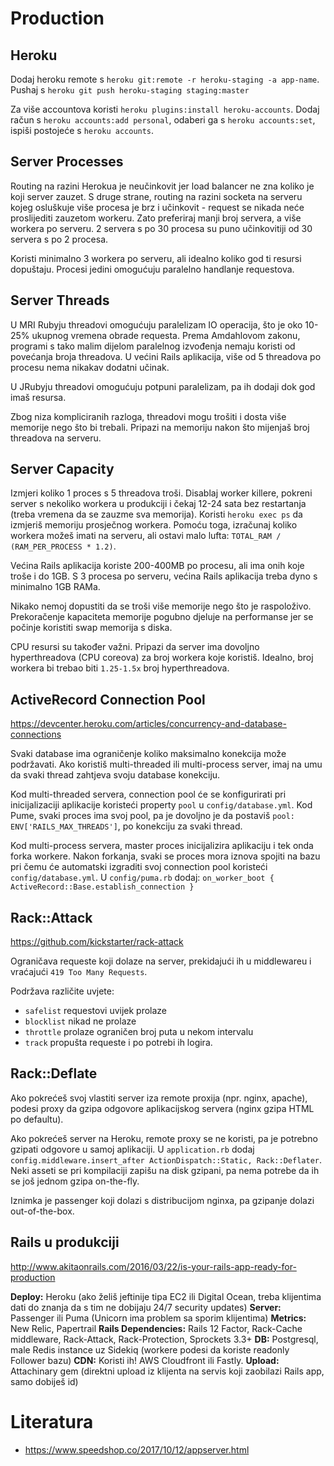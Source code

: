 # Production

## Heroku

Dodaj heroku remote s `heroku git:remote -r heroku-staging -a app-name`.
Pushaj s `heroku git push heroku-staging staging:master`

Za više accountova koristi `heroku plugins:install heroku-accounts`. Dodaj račun s `heroku accounts:add personal`, odaberi ga s `heroku accounts:set`, ispiši postojeće s `heroku accounts`.

## Server Processes

Routing na razini Herokua je neučinkovit jer load balancer ne zna koliko je koji server zauzet. S druge strane, routing na razini socketa na serveru kojeg osluškuje više procesa je brz i učinkovit - request se nikada neće proslijediti zauzetom workeru. Zato preferiraj manji broj servera, a više workera po serveru. 2 servera s po 30 procesa su puno učinkovitiji od 30 servera s po 2 procesa.

Koristi minimalno 3 workera po serveru, ali idealno koliko god ti resursi dopuštaju. Procesi jedini omogućuju paralelno handlanje requestova.

## Server Threads

U MRI Rubyju threadovi omogućuju paralelizam IO operacija, što je oko 10-25% ukupnog vremena obrade requesta. Prema Amdahlovom zakonu, programi s tako malim dijelom paralelnog izvođenja nemaju koristi od povećanja broja threadova. U većini Rails aplikacija, više od 5 threadova po procesu nema nikakav dodatni učinak.

U JRubyju threadovi omogućuju potpuni paralelizam, pa ih dodaji dok god imaš resursa.

Zbog niza kompliciranih razloga, threadovi mogu trošiti i dosta više memorije nego što bi trebali. Pripazi na memoriju nakon što mijenjaš broj threadova na serveru.

## Server Capacity

Izmjeri koliko 1 proces s 5 threadova troši. Disablaj worker killere, pokreni server s nekoliko workera u produkciji i čekaj 12-24 sata bez restartanja (treba vremena da se zauzme sva memorija). Koristi `heroku exec ps` da izmjeriš memoriju prosječnog workera. Pomoću toga, izračunaj koliko workera možeš imati na serveru, ali ostavi malo lufta: `TOTAL_RAM / (RAM_PER_PROCESS * 1.2)`.

Većina Rails aplikacija koriste 200-400MB po procesu, ali ima onih koje troše i do 1GB. S 3 procesa po serveru, većina Rails aplikacija treba dyno s minimalno 1GB RAMa.

Nikako nemoj dopustiti da se troši više memorije nego što je raspoloživo. Prekoračenje kapaciteta memorije pogubno djeluje na performanse jer se počinje koristiti swap memorija s diska.

CPU resursi su također važni. Pripazi da server ima dovoljno hyperthreadova (CPU coreova) za broj workera koje koristiš. Idealno, broj workera bi trebao biti `1.25-1.5x` broj hyperthreadova.


## ActiveRecord Connection Pool

https://devcenter.heroku.com/articles/concurrency-and-database-connections

Svaki database ima ograničenje koliko maksimalno konekcija može podržavati. Ako koristiš multi-threaded ili multi-process server, imaj na umu da svaki thread zahtjeva svoju database konekciju.

Kod multi-threaded servera, connection pool će se konfigurirati pri inicijalizaciji aplikacije koristeći property `pool` u `config/database.yml`. Kod Pume, svaki proces ima svoj pool, pa je dovoljno je da postaviš `pool: ENV['RAILS_MAX_THREADS']`, po konekciju za svaki thread.

Kod multi-process servera, master proces inicijalizira aplikaciju i tek onda forka workere. Nakon forkanja, svaki se proces mora iznova spojiti na bazu pri čemu će automatski izgraditi svoj connection pool koristeći `config/database.yml`. U `config/puma.rb` dodaj: `on_worker_boot { ActiveRecord::Base.establish_connection }`

## Rack::Attack

https://github.com/kickstarter/rack-attack

Ograničava requeste koji dolaze na server, prekidajući ih u middlewareu i vraćajući `419 Too Many Requests`.

Podržava različite uvjete:
* `safelist` requestovi uvijek prolaze
* `blocklist` nikad ne prolaze
* `throttle` prolaze ograničen broj puta u nekom intervalu
* `track` propušta requeste i po potrebi ih logira.

## Rack::Deflate

Ako pokrećeš svoj vlastiti server iza remote proxija (npr. nginx, apache), podesi proxy da gzipa odgovore aplikacijskog servera (nginx gzipa HTML po defaultu).

Ako pokrećeš server na Heroku, remote proxy se ne koristi, pa je potrebno gzipati odgovore u samoj aplikaciji. U `application.rb` dodaj `config.middleware.insert_after ActionDispatch::Static, Rack::Deflater`. Neki asseti se pri kompilaciji zapišu na disk gzipani, pa nema potrebe da ih se još jednom gzipa on-the-fly.

Iznimka je passenger koji dolazi s distribucijom nginxa, pa gzipanje dolazi out-of-the-box.

## Rails u produkciji

http://www.akitaonrails.com/2016/03/22/is-your-rails-app-ready-for-production

**Deploy:** Heroku (ako želiš jeftinije tipa EC2 ili Digital Ocean, treba klijentima dati do znanja da s tim ne dobijaju 24/7 security updates)
**Server:** Passenger ili Puma (Unicorn ima problem sa sporim klijentima)
**Metrics:** New Relic, Papertrail
**Rails Dependencies:** Rails 12 Factor, Rack-Cache middleware, Rack-Attack, Rack-Protection, Sprockets 3.3+
**DB:** Postgresql, male Redis instance uz Sidekiq (workere podesi da koriste readonly Follower bazu)
**CDN:** Koristi ih! AWS Cloudfront ili Fastly.
**Upload:** Attachinary gem (direktni upload iz klijenta na servis koji zaobilazi Rails app, samo dobiješ id)

# Literatura

* https://www.speedshop.co/2017/10/12/appserver.html

